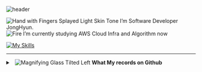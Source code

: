 ![header](https://capsule-render.vercel.app/api?type=soft&color=auto&height=200&section=header&text=Hello,%20I'm%20JONGHYUN%20🧑‍💻&fontSize=30&animation=twinkling)

<img src="https://raw.githubusercontent.com/Tarikul-Islam-Anik/Animated-Fluent-Emojis/master/Emojis/Hand%20gestures/Hand%20with%20Fingers%20Splayed%20Light%20Skin%20Tone.png" alt="Hand with Fingers Splayed Light Skin Tone" width="20" height="20" /> I’m Software Developer JongHyun. <br>
<img src="https://raw.githubusercontent.com/Tarikul-Islam-Anik/Animated-Fluent-Emojis/master/Emojis/Travel%20and%20places/Fire.png" alt="Fire" width="20" height="20" /> I’m currently studying AWS Cloud Infra and Algorithm now 


[![My Skills](https://skillicons.dev/icons?i=java,spring,kotlin,py,mysql,sqlite,redis,docker,fastapi,jenkins,nginx)](https://skillicons.dev)

---
<!--
<details>
<summary> &nbsp; <img src="https://raw.githubusercontent.com/Tarikul-Islam-Anik/Telegram-Animated-Emojis/main/Animals%20and%20Nature/Seedling.webp" alt="Seedling" width="20" height="20" /> <strong> What I've done so far </strong> </summary>
   <br> 
   <blockquote>
      <table>
         <tr>
            <td align="center">'24. 06 ~ '24. 09</td>
            <td align="center">Chzz Market 경매 플랫폼 개발</td>
            <td align="center"> <img src="https://raw.githubusercontent.com/Tarikul-Islam-Anik/Animated-Fluent-Emojis/master/Emojis/Activities/Party%20Popper.png" alt="Party Popper" width="15" height="15" /> <a href="https://github.com/CHZZK-Study/Chzz-Market-Backend"/>배포</td>
         </tr>
         <tr>
            <td align="center">'24. 04 ~ '24. 06</td>
            <td align="center">Naver Boost Camp AI Tech</td>
            <td align="center"> <img src="https://raw.githubusercontent.com/Tarikul-Islam-Anik/Animated-Fluent-Emojis/master/Emojis/Activities/Party%20Popper.png" alt="Party Popper" width="15" height="15" /> <a href="https://github.com/viaunixue/ai-study"/> 수료 </td>
         </tr>
         <tr>
            <td align="center">'24. 03 ~ '24. 04</td>
            <td align="center">Google Study Jam Gen AI 과정</td>
            <td align="center"> <img src="https://raw.githubusercontent.com/Tarikul-Islam-Anik/Animated-Fluent-Emojis/master/Emojis/Activities/Party%20Popper.png" alt="Party Popper" width="15" height="15" /> <a href="https://github.com/viaunixue/ai-study"/> 수료 </td>
         </tr>
         <tr>
            <td align="center">'16. 03 ~ '24. 02</td>
            <td align="center">명지대학교 컴퓨터 공학 학사</td>
            <td align="center"> <img src="https://raw.githubusercontent.com/Tarikul-Islam-Anik/Telegram-Animated-Emojis/main/Objects/Graduation%20Cap.webp" alt="Graduation Cap" width="15" height="15" /> <b>졸업</b> </td>
         </tr>
         <tr>
            <td align="center">'24. 01 ~ '24. 02</td>
            <td align="center">LG Aimers 4기 해커톤</td>
            <td align="center"> <img src="https://raw.githubusercontent.com/Tarikul-Islam-Anik/Animated-Fluent-Emojis/master/Emojis/Activities/Party%20Popper.png" alt="Party Popper" width="15" height="15" /> <a href="https://github.com/viaunixue/lg-aimers-hackathon"/>수료</a></td>
         </tr>
         <tr>
            <td align="center">'23. 10 ~ '23. 12</td>
            <td align="center">우아한 테크코스 웹 BE 6기 프리코스</td>
            <td align="center"> <img src="https://raw.githubusercontent.com/Tarikul-Islam-Anik/Animated-Fluent-Emojis/master/Emojis/Activities/Party%20Popper.png" alt="Party Popper" width="15" height="15" /> <a href="https://github.com/viaunixue/woowa-precourse"/>수료</a></td>
         </tr>
         <tr>
            <td align="center">'23. 10 ~ '23. 11</td>
            <td align="center">제 1회 ICP ABC 아카데미 블록체인 해커톤</td>
            <td align="center"> <img src="https://raw.githubusercontent.com/Tarikul-Islam-Anik/Telegram-Animated-Emojis/main/Activity/1st%20Place%20Medal.webp" alt="1st Place Medal" width="15" height="15" /> <a href="https://github.com/almond0115/2023_ICP_hackathon"/>우승</a></td>
         </tr>
         <tr>
            <td align="center">'23. 09 ~ '23. 12</td>
            <td align="center">Web Socket 채팅 서버 구현 & 메모장 서비스 LBS 배포</td>
            <td align="center"> <img src="https://raw.githubusercontent.com/Tarikul-Islam-Anik/Animated-Fluent-Emojis/master/Emojis/Activities/Party%20Popper.png" alt="Party Popper" width="15" height="15" /> <a href="https://github.com/viaunixue/mju-backend-dev"/>수료</a></td>
         </tr>
         <tr>
            <td align="center">'23. 03 ~ '23. 06</td>
            <td align="center">캡스톤 디자인 반려동물 산책 도우미 서비스</td>
            <td align="center"> <img src="https://raw.githubusercontent.com/Tarikul-Islam-Anik/Telegram-Animated-Emojis/main/Activity/3rd%20Place%20Medal.webp" alt="3rd Place Medal" width="15" height="15" /> <a href="https://github.com/viaunixue/MyPetRoadApp"/>배포</a></td>
         </tr>
      </table>
   </blockquote>
</details>

<details>
   <summary> &nbsp; <img src="https://raw.githubusercontent.com/Tarikul-Islam-Anik/Animated-Fluent-Emojis/master/Emojis/Hand%20gestures/Eyes.png" alt="Eyes" width="20" height="20" /> <strong> Connect with me </strong> </summary>
   <br>
   
   <p align="left">
   <a href="https://codepen.io/almond0115" target="blank"><img align="center" src="https://raw.githubusercontent.com/rahuldkjain/github-profile-readme-generator/master/src/images/icons/Social/codepen.svg" alt="nicolacastellanidev" height="30" width="40" /></a>
   <a href="https://dev.to/almond0115" target="blank"><img align="center" src="https://raw.githubusercontent.com/rahuldkjain/github-profile-readme-generator/master/src/images/icons/Social/devto.svg" alt="nicolalc" height="30" width="40" /></a>
   <a href="https://twitter.com/almond0115" target="blank"><img align="center" src="https://raw.githubusercontent.com/rahuldkjain/github-profile-readme-generator/master/src/images/icons/Social/twitter.svg" alt="amazingsurpr1se" height="30" width="40" /></a>
   <a href="https://www.linkedin.com/in/jonghyunjung" target="blank"><img align="center" src="https://raw.githubusercontent.com/rahuldkjain/github-profile-readme-generator/master/src/images/icons/Social/linked-in-alt.svg" alt="nicola-castellani-313b9084" height="30" width="40" /></a>
   <a href="https://instagram.com/viaunixue" target="blank"><img align="center" src="https://raw.githubusercontent.com/rahuldkjain/github-profile-readme-generator/master/src/images/icons/Social/instagram.svg" alt="viaunixue" height="30" width="40" /></a>
   <a href="https://medium.com/@viaunixue" target="blank"><img align="center" src="https://raw.githubusercontent.com/rahuldkjain/github-profile-readme-generator/master/src/images/icons/Social/medium.svg" alt="@viaunixue" height="30" width="40" /></a>
   <a href="https://discord.gg/Z8hMVTFz" target="blank"><img align="center" src="https://raw.githubusercontent.com/rahuldkjain/github-profile-readme-generator/master/src/images/icons/Social/discord.svg" alt="5935" height="30" width="40" /></a>

   <a href="mailto:jjh3543@naver.com" target="_blank"><img src="https://img.shields.io/badge/jjh3543@naver.com-EA4335?style=flat&logo=Gmail&logoColor=white"/></a>
   <a href="https://nero-coding.blog" target="_blank"><img src="https://img.shields.io/badge/Blog | nero.devlog-371F76?style=flat&logo=Heart&logoColor=black"/></a>
</details>
-->

   
<details>
   <img src="https://github.com/viaunixue/viaunixue/blob/output/github-contribution-grid-snake.svg"/>
   <summary> &nbsp; <img src="https://raw.githubusercontent.com/Tarikul-Islam-Anik/Telegram-Animated-Emojis/main/Objects/Magnifying%20Glass%20Tilted%20Left.webp" alt="Magnifying Glass Tilted Left" width="20" height="20" /> <strong> What My records on Github </strong> </summary>
   <br>
   <blockquote>
   <!--![almond's github stats](https://github-readme-stats.vercel.app/api?username=almond0115&show_icons=true&theme=merko)-->
   <img height="180em" src="https://github-readme-stats.vercel.app/api/top-langs/?username=viaunixue&layout=compact&langs_count=8&theme=tokyonight"/>
   <img height="180em" src="https://github-readme-stats.vercel.app/api?username=viaunixue&show_icons=true&theme=tokyonight"/>
   <!--    <img height="380em" src="https://stats.dooboo.io/api/github-stats-advanced?login=almond0115"/> -->

   </p>
   <a href="https://github.com/devxb/gitanimals">
      <img
        src="https://render.gitanimals.org/farms/viaunixue"
        width="600"
        height="300"
      />
   </a>
   <p align="left">
   <a href="https://hits.seeyoufarm.com"><img src="https://hits.seeyoufarm.com/api/count/incr/badge.svg?url=https%3A%2F%2Fgithub.com%2Falmond0115%2Fhit-counter&count_bg=%236DC4DB&title_bg=%23817F7F&icon=github.svg&icon_color=%23E7E7E7&title=Views&edge_flat=false"/></a> 
   <a href="https://wakatime.com/@a5e4e091-a753-4fe4-b8d3-62921a69d04a"><img src="https://wakatime.com/badge/user/a5e4e091-a753-4fe4-b8d3-62921a69d04a.svg" alt="Total time coded since Nov 21 2022" /></a>
   </p>   
   </blockquote>
</details>
